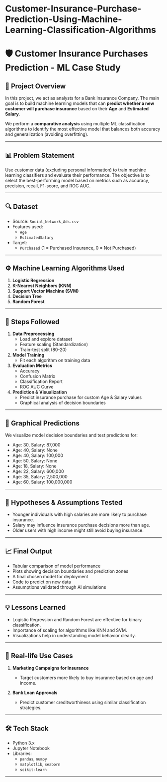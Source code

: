 # Customer-Insurance-Purchase-Prediction-Using-Machine-Learning-Classification-Algorithms
# 🛡️ Customer Insurance Purchases Prediction - ML Case Study

## 📌 Project Overview

In this project, we act as analysts for a Bank Insurance Company. The main goal is to build machine learning models that can **predict whether a new customer will purchase insurance** based on their **Age** and **Estimated Salary**.

We perform a **comparative analysis** using multiple ML classification algorithms to identify the most effective model that balances both accuracy and generalization (avoiding overfitting).

---

## 📊 Problem Statement

Use customer data (excluding personal information) to train machine learning classifiers and evaluate their performance. The objective is to select the best-performing model based on metrics such as accuracy, precision, recall, F1-score, and ROC AUC.

---

## 🔍 Dataset

- Source: `Social_Network_Ads.csv`
- Features used:
  - `Age`
  - `EstimatedSalary`
- Target:
  - `Purchased` (1 = Purchased Insurance, 0 = Not Purchased)

---

## ⚙️ Machine Learning Algorithms Used

1. **Logistic Regression**
2. **K-Nearest Neighbors (KNN)**
3. **Support Vector Machine (SVM)**
4. **Decision Tree**
5. **Random Forest**

---

## 🧪 Steps Followed

1. **Data Preprocessing**
   - Load and explore dataset
   - Feature scaling (Standardization)
   - Train-test split (80-20)
2. **Model Training**
   - Fit each algorithm on training data
3. **Evaluation Metrics**
   - Accuracy
   - Confusion Matrix
   - Classification Report
   - ROC AUC Curve
4. **Prediction & Visualization**
   - Predict insurance purchase for custom Age & Salary values
   - Graphical analysis of decision boundaries

---

## 🎯 Graphical Predictions

We visualize model decision boundaries and test predictions for:

- Age: 30, Salary: 87,000
- Age: 40, Salary: None
- Age: 40, Salary: 100,000
- Age: 50, Salary: None
- Age: 18, Salary: None
- Age: 22, Salary: 600,000
- Age: 35, Salary: 2,500,000
- Age: 60, Salary: 100,000,000

---

## 📌 Hypotheses & Assumptions Tested

- Younger individuals with high salaries are more likely to purchase insurance.
- Salary may influence insurance purchase decisions more than age.
- Older users with high income might still avoid buying insurance.

---

## 📈 Final Output

- Tabular comparison of model performance
- Plots showing decision boundaries and prediction zones
- A final chosen model for deployment
- Code to predict on new data
- Assumptions validated through AI simulations

---

## 💡 Lessons Learned

- Logistic Regression and Random Forest are effective for binary classification.
- Importance of scaling for algorithms like KNN and SVM.
- Visualizations help in understanding model behavior clearly.

---

## 🚀 Real-life Use Cases

1. **Marketing Campaigns for Insurance**
   - Target customers more likely to buy insurance based on age and income.

2. **Bank Loan Approvals**
   - Predict customer creditworthiness using similar classification strategies.

---

## 🛠️ Tech Stack

- Python 3.x
- Jupyter Notebook
- Libraries:
  - `pandas`, `numpy`
  - `matplotlib`, `seaborn`
  - `scikit-learn`

---
